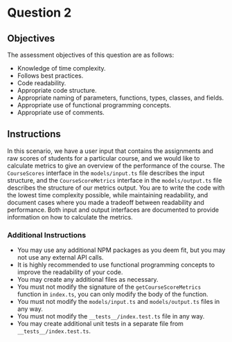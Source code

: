 # Question 2

## Objectives
The assessment objectives of this question are as follows:
- Knowledge of time complexity.
- Follows best practices.
- Code readability.
- Appropriate code structure.
- Appropriate naming of parameters, functions, types, classes, and fields.
- Appropriate use of functional programming concepts.
- Appropriate use of comments.

## Instructions
In this scenario, we have a user input that contains the assignments and raw scores of students for a particular course, and we would like to calculate metrics to give an overview of the performance of the course. The `CourseScores` interface in the `models/input.ts` file describes the input structure, and the `CourseScoreMetrics` interface in the `models/output.ts` file describes the structure of our metrics output. You are to write the code with the lowest time complexity possible, while maintaining readability, and document cases where you made a tradeoff between readability and performance. Both input and output interfaces are documented to provide information on how to calculate the metrics.

### Additional Instructions
- You may use any additional NPM packages as you deem fit, but you may not use any external API calls.
- It is highly recommended to use functional programming concepts to improve the readability of your code.
- You may create any additional files as necessary.
- You must not modify the signature of the `getCourseScoreMetrics` function in `index.ts`, you can only modify the body of the function.
- You must not modify the `models/input.ts` and `models/output.ts` files in any way.
- You must not modify the `__tests__/index.test.ts` file in any way.
- You may create additional unit tests in a separate file from `__tests__/index.test.ts`.
